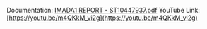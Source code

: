 Documentation: [IMADA1 REPORT - ST10447937.pdf](https://github.com/naazmanadeemx/IMADA1/files/14876685/IMADA1.REPORT.-.ST10447937.pdf)
YouTube Link: [https://youtu.be/m4QKkM_vi2g](https://youtu.be/m4QKkM_vi2g)
